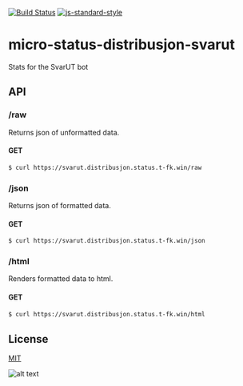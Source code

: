 [![Build Status](https://travis-ci.org/telemark/micro-status-distribusjon-svarut.svg?branch=master)](https://travis-ci.org/telemark/micro-status-distribusjon-svarut)
[![js-standard-style](https://img.shields.io/badge/code%20style-standard-brightgreen.svg?style=flat)](https://github.com/feross/standard)

# micro-status-distribusjon-svarut
Stats for the SvarUT bot

## API

### **/raw**

Returns json of unformatted data.

#### GET

```bash
$ curl https://svarut.distribusjon.status.t-fk.win/raw
```

### **/json**

Returns json of formatted data.

#### GET

```bash
$ curl https://svarut.distribusjon.status.t-fk.win/json
```

### **/html**

Renders formatted data to html. 

#### GET

```bash
$ curl https://svarut.distribusjon.status.t-fk.win/html
```

## License

[MIT](LICENSE)

![alt text](https://robots.kebabstudios.party/micro-status-distribusjon-svarut.png "Robohash image of micro-status-distribusjon-svarut")
